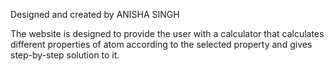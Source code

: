 Designed and created by ANISHA SINGH


The website is designed to provide the user with a calculator that calculates different properties of atom according to the selected property and gives step-by-step solution to it.
